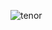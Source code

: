![tenor](https://github.com/fentfartsonopiumlover339/fentfartsonopiumlover339/assets/170947355/a2c17cf9-a81a-4acd-a8e6-7c0f15c43b71)

